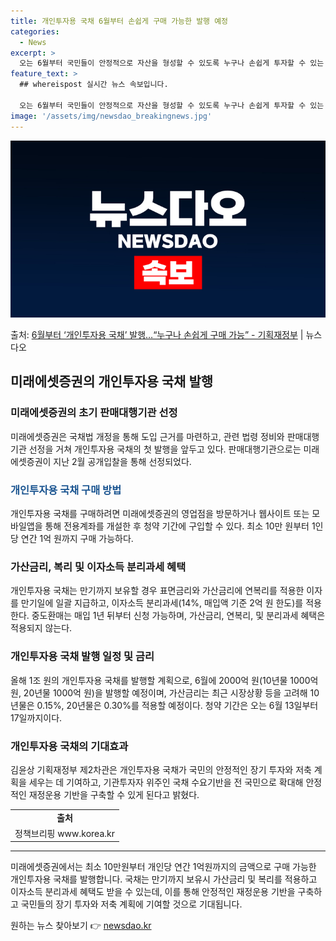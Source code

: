 ```yaml
---
title: 개인투자용 국채 6월부터 손쉽게 구매 가능한 발행 예정
categories:
  - News
excerpt: >
  오는 6월부터 국민들이 안정적으로 자산을 형성할 수 있도록 누구나 손쉽게 투자할 수 있는 개인투자용 국채를 …
feature_text: >
  ## whereispost 실시간 뉴스 속보입니다.

  오는 6월부터 국민들이 안정적으로 자산을 형성할 수 있도록 누구나 손쉽게 투자할 수 있는 개인투자용 국채를 …
image: '/assets/img/newsdao_breakingnews.jpg'
---
```


![뉴스다오 속보](/assets/img/newsdao_breakingnews.jpg)

<p>출처: <a href="https://newsdao.kr/3961" rel="dofollow">6월부터 ‘개인투자용 국채’ 발행…“누구나 손쉽게 구매 가능”  - 기획재정부</a> | 뉴스다오</p>

<h2 data-ke-size="size26">미래에셋증권의 개인투자용 국채 발행</h2>
<h3>미래에셋증권의 초기 판매대행기관 선정</h3>
<p data-ke-size="size16">미래에셋증권은 국채법 개정을 통해 도입 근거를 마련하고, 관련 법령 정비와 판매대행기관 선정을 거쳐 개인투자용 국채의 첫 발행을 앞두고 있다. 판매대행기관으로는 미래에셋증권이 지난 2월 공개입찰을 통해 선정되었다.</p>

<h3><span style="color: #1a5490;">개인투자용 국채 구매 방법</span></h3>
<p data-ke-size="size16">개인투자용 국채를 구매하려면 미래에셋증권의 영업점을 방문하거나 웹사이트 또는 모바일앱을 통해 전용계좌를 개설한 후 청약 기간에 구입할 수 있다. 최소 10만 원부터 1인당 연간 1억 원까지 구매 가능하다.</p>

<h3>가산금리, 복리 및 이자소득 분리과세 혜택</h3>
<p data-ke-size="size16">개인투자용 국채는 만기까지 보유할 경우 표면금리와 가산금리에 연복리를 적용한 이자를 만기일에 일괄 지급하고, 이자소득 분리과세(14%, 매입액 기준 2억 원 한도)를 적용한다. 중도환매는 매입 1년 뒤부터 신청 가능하며, 가산금리, 연복리, 및 분리과세 혜택은 적용되지 않는다.</p>

<h3>개인투자용 국채 발행 일정 및 금리</h3>
<p data-ke-size="size16">올해 1조 원의 개인투자용 국채를 발행할 계획으로, 6월에 2000억 원(10년물 1000억 원, 20년물 1000억 원)을 발행할 예정이며, 가산금리는 최근 시장상황 등을 고려해 10년물은 0.15%, 20년물은 0.30%를 적용할 예정이다. 청약 기간은 오는 6월 13일부터 17일까지이다.</p>

<h3>개인투자용 국채의 기대효과</h3>
<p data-ke-size="size16">김윤상 기획재정부 제2차관은 개인투자용 국채가 국민의 안정적인 장기 투자와 저축 계획을 세우는 데 기여하고, 기관투자자 위주인 국채 수요기반을 전 국민으로 확대해 안정적인 재정운용 기반을 구축할 수 있게 된다고 밝혔다.</p>

<table>
	<tr>
		<td style="text-align: center; height: 17px;"><b>출처</b></td>
	</tr>
	<tr>
		<td style="text-align: center; height: 17px;">정책브리핑 www.korea.kr</td>
	</tr>
</table>

<hr>

<p data-ke-size="size16">미래에셋증권에서는 최소 10만원부터 개인당 연간 1억원까지의 금액으로 구매 가능한 개인투자용 국채를 발행합니다. 국채는 만기까지 보유시 가산금리 및 복리를 적용하고 이자소득 분리과세 혜택도 받을 수 있는데, 이를 통해 안정적인 재정운용 기반을 구축하고 국민들의 장기 투자와 저축 계획에 기여할 것으로 기대됩니다.</p> 

원하는 뉴스 찾아보기 👉 <a href="https://newsdao.kr" rel="dofollow">newsdao.kr</a>


